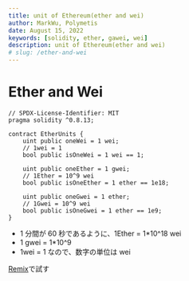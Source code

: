```yaml
---
title: unit of Ethereum(ether and wei)
author: MarkWu, Polymetis
date: August 15, 2022
keywords: [solidity, ether, gawei, wei]
description: unit of Ethereum(ether and wei)
# slug: /ether-and-wei
---
```


# Ether and Wei

```solidity
// SPDX-License-Identifier: MIT
pragma solidity ^0.8.13;

contract EtherUnits {
    uint public oneWei = 1 wei;
    // 1wei = 1
    bool public isOneWei = 1 wei == 1;

    uint public oneEther = 1 gwei;
    // 1Ether = 10^9 wei
    bool public isOneEther = 1 ether == 1e18;

    uint public oneGwei = 1 ether;
    // 1Gwei = 10^9 wei
    bool public isOneGwei = 1 ether == 1e9;
}
```

-   1 分間が 60 秒であるように、1Ether = 1\*10^18 wei
-   1 gwei = 1\*10^9
-   1wei = 1 なので、数字の単位は wei

[Remix](https://remix.ethereum.org/)で試す
